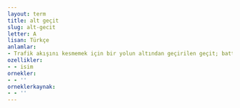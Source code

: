 ```yaml
---
layout: term
title: alt geçit
slug: alt-gecit
letter: A
lisan: Türkçe
anlamlar:
- Trafik akışını kesmemek için bir yolun altından geçirilen geçit; battıçıktı, batçık
ozellikler:
- - isim
ornekler:
- - ''
orneklerkaynak:
- - ''
---
```

